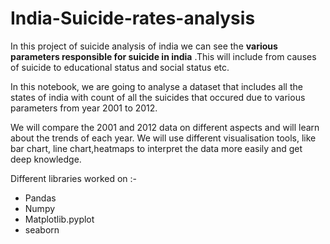 # India-Suicide-rates-analysis
In this project of suicide analysis of india we can see the **various parameters responsible for suicide in india** .This will include from causes of suicide to educational status and social status etc.

In this notebook, we are going to analyse a dataset that includes all the states of india with count of all the suicides that occured due to various parameters from year 2001 to 2012.

We will compare the 2001 and 2012 data on different aspects and will learn about the trends of each year. We will use different visualisation tools, like bar chart, line chart,heatmaps to interpret the data more easily and get deep knowledge.

Different libraries worked on :-

* Pandas
* Numpy
* Matplotlib.pyplot
* seaborn
